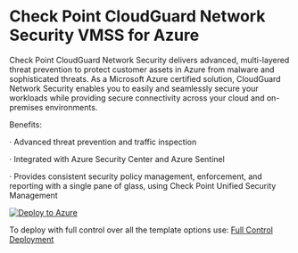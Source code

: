 # Check Point CloudGuard Network Security VMSS for Azure

Check Point CloudGuard Network Security delivers advanced, multi-layered threat prevention to protect customer assets in Azure from malware and sophisticated threats. As a Microsoft Azure certified solution, CloudGuard Network Security enables you to easily and seamlessly secure your workloads while providing secure connectivity across your cloud and on-premises environments.

Benefits:

· Advanced threat prevention and traffic inspection

· Integrated with Azure Security Center and Azure Sentinel

· Provides consistent security policy management, enforcement, and reporting with a single pane of glass, using Check Point Unified Security Management


<a href="https://portal.azure.com/#create/Microsoft.Template/uri/https%3A%2F%2Fraw.githubusercontent.com%2FCheckPointSW%2FCloudGuardIaaS%2Fmaster%2Fazure%2Ftemplates%2Fmarketplace-vmss%2FmainTemplate.json/createUIDefinitionUri/https%3A%2F%2Fraw.githubusercontent.com%2FCheckPointSW%2FCloudGuardIaaS%2Fmaster%2Fazure%2Ftemplates%2Fmarketplace-vmss%2FcreateUiDefinition.json">

 <img src="https://aka.ms/deploytoazurebutton" alt="Deploy to Azure" />

</a>

To deploy with full control over all the template options use: [Full Control Deployment](https://portal.azure.com/#create/Microsoft.Template/uri/https%3A%2F%2Fraw.githubusercontent.com%2FCheckPointSW%2FCloudGuardIaaS%2Fmaster%2Fazure%2Ftemplates%2Fmarketplace-vmss%2FmainTemplate.json)



